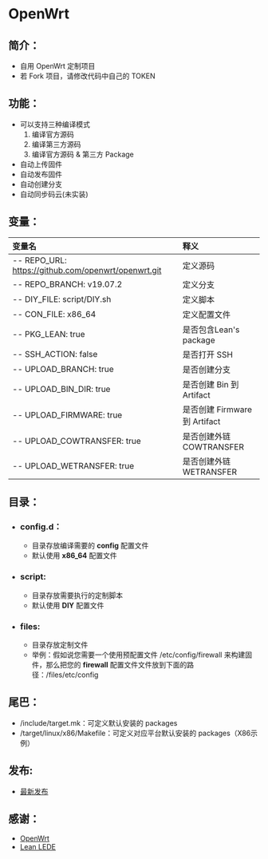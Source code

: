 # OpenWrt

## 简介：
- 自用 OpenWrt 定制项目
- 若 Fork 项目，请修改代码中自己的 TOKEN

## 功能：
- 可以支持三种编译模式 
  1. 编译官方源码
  2. 编译第三方源码
  3. 编译官方源码 & 第三方 Package
- 自动上传固件
- 自动发布固件
- 自动创建分支
- 自动同步码云(未实装)

## 变量：

| 变量名 | 释义 |
| :--- | :--- |
| -- REPO_URL: https://github.com/openwrt/openwrt.git  | 定义源码 |
| -- REPO_BRANCH: v19.07.2 | 定义分支 |
| -- DIY_FILE: script/DIY.sh | 定义脚本 |
| -- CON_FILE: x86_64 | 定义配置文件 |
| -- PKG_LEAN: true | 是否包含Lean's package |
| -- SSH_ACTION: false |是否打开 SSH |
| -- UPLOAD_BRANCH: true | 是否创建分支 |
| -- UPLOAD_BIN_DIR: true | 是否创建 Bin 到 Artifact |
| -- UPLOAD_FIRMWARE: true | 是否创建 Firmware 到 Artifact |
| -- UPLOAD_COWTRANSFER: true | 是否创建外链 COWTRANSFER |
| -- UPLOAD_WETRANSFER: true | 是否创建外链 WETRANSFER|


## 目录：
- ### config.d：
  - 目录存放编译需要的 **config** 配置文件
  - 默认使用 **x86_64** 配置文件

- ### script:
  - 目录存放需要执行的定制脚本
  - 默认使用 **DIY** 配置文件

- ### files:
  - 目录存放定制文件
  - 举例：假如说您需要一个使用预配置文件 /etc/config/firewall 来构建固件，那么把您的 **firewall** 配置文件文件放到下面的路径：/files/etc/config
  
## 尾巴：
  - /include/target.mk：可定义默认安装的 packages
  - /target/linux/x86/Makefile：可定义对应平台默认安装的 packages（X86示例）
  
## 发布:
  - [最新发布](https://github.com/yfdoor/OpenWrt/releases/latest)
  
## 感谢：
  - [OpenWrt](https://github.com/openwrt/openwrt)
  - [Lean LEDE](https://github.com/coolsnowwolf/lede)
